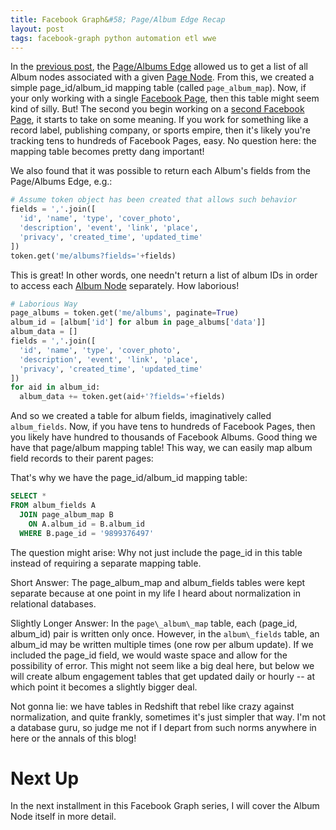 ```yaml
---
title: Facebook Graph&#58; Page/Album Edge Recap
layout: post
tags: facebook-graph python automation etl wwe
---
```


In the [previous post](https://krbnite.github.io/Facebook-Graph-The-Page-Album-Edge/), the 
[Page/Albums Edge](https://developers.facebook.com/docs/graph-api/reference/page/albums/) allowed us to 
get a list of all Album nodes associated with a given 
[Page Node](https://developers.facebook.com/docs/graph-api/reference/page/).  From this, we 
created a simple page\_id/album\_id mapping table (called `page_album_map`). Now, if your only
working with a single [Facebook Page](https://www.facebook.com/7175346442), then this table might 
seem kind of silly.  But! The second you begin working on a [second Facebook Page](https://www.facebook.com/791635687618100), 
it starts to take on some meaning.  If you work for something like a record label, publishing company, or sports empire, 
then it's likely you're tracking tens to hundreds of Facebook Pages, easy.  No question here: the mapping
table becomes pretty dang important!

We also found that it was possible to return each Album's fields from the Page/Albums Edge, e.g.: 

```python
# Assume token object has been created that allows such behavior
fields = ','.join([
  'id', 'name', 'type', 'cover_photo',
  'description', 'event', 'link', 'place', 
  'privacy', 'created_time', 'updated_time'
])
token.get('me/albums?fields='+fields)
```

This is great!  In other words, one needn't return a list of album IDs in order to access each 
[Album Node](https://developers.facebook.com/docs/graph-api/reference/v2.12/album/) separately.  How
laborious!

```python
# Laborious Way
page_albums = token.get('me/albums', paginate=True)
album_id = [album['id'] for album in page_albums['data']]
album_data = []
fields = ','.join([
  'id', 'name', 'type', 'cover_photo',
  'description', 'event', 'link', 'place', 
  'privacy', 'created_time', 'updated_time'
])
for aid in album_id:
  album_data += token.get(aid+'?fields='+fields)
```

And so we created a table for album fields, imaginatively called `album_fields`.  Now, if you have tens 
to hundreds of Facebook Pages, then you likely
have hundred to thousands of Facebook Albums. Good thing we have that page/album mapping table!  This way,
we can easily map album field records to their parent pages:

That's why we have the page\_id/album\_id mapping table:
```sql
SELECT *
FROM album_fields A
  JOIN page_album_map B
    ON A.album_id = B.album_id
  WHERE B.page_id = '9899376497'
```

The question might arise: Why not just include the page\_id in this table instead of requiring a separate
mapping table. 

Short Answer: The page\_album\_map and album\_fields tables were kept separate because at one point in my life I heard 
about normalization in relational databases.  

Slightly Longer Answer: In the `page\_album\_map` table, each (page\_id, album\_id)
pair is written only once.  However, in the `album\_fields` table, an album\_id may be written multiple
times (one row per album update).  If we included the page\_id field, we would waste space and allow for the
possibility of error.  This might not seem like a big deal here, but below we will create album engagement
tables that get updated daily or hourly -- at which point it becomes a slightly bigger deal.

Not gonna lie: we have tables in Redshift that rebel like crazy against normalization, and quite frankly, 
sometimes it's just simpler that way.  I'm not a database guru, so judge me not if I depart from such
norms anywhere in here or the annals of this blog!


# Next Up
In the next installment in this Facebook Graph series, I will cover the Album Node itself in more detail.


